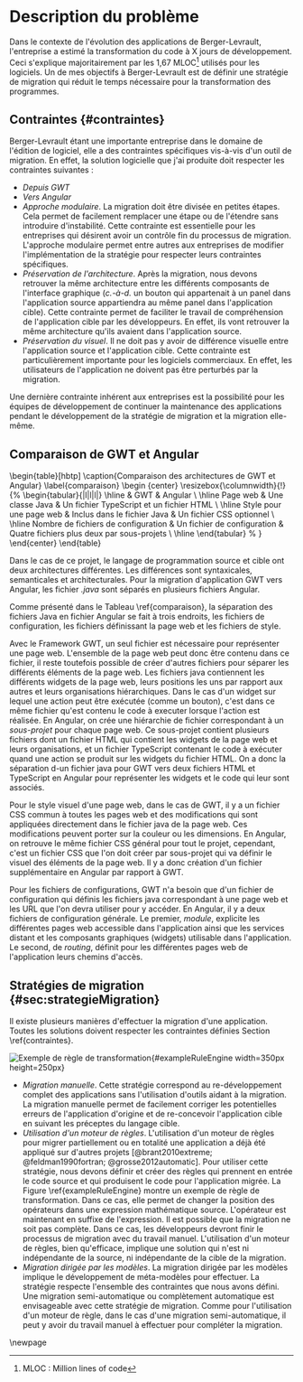 # Description du problème

Dans le contexte de l'évolution des applications de Berger-Levrault,
    l'entreprise a estimé la transformation du code à X jours de développement.
Ceci s'explique majoritairement par les 1,67 MLOC[^mloc] utilisés pour les logiciels.
Un de mes objectifs à Berger-Levrault est de définir une stratégie de migration
    qui réduit le temps nécessaire pour la transformation des programmes.

[^mloc]: MLOC : Million lines of code

## Contraintes {#contraintes}

Berger-Levrault étant une importante entreprise dans le domaine de l'édition de logiciel,
    elle a des contraintes spécifiques vis-à-vis d'un outil de migration.
En effet, la solution logicielle que j'ai produite doit respecter les contraintes suivantes :

- _Depuis GWT_
- _Vers Angular_
- _Approche modulaire_. La migration doit être divisée en petites étapes. Cela permet de facilement remplacer une étape ou de l'étendre sans introduire d'instabilité. Cette contrainte est essentielle pour les entreprises qui désirent avoir un contrôle fin du processus de migration. L'approche modulaire permet entre autres aux entreprises de modifier l'implémentation de la stratégie pour respecter leurs contraintes spécifiques.
- _Préservation de l'architecture_. Après la migration, nous devons retrouver la même architecture entre les différents composants de l'interface graphique (_c.-à-d._ un bouton qui appartenait à un panel dans l'application source appartiendra au même panel dans l'application cible). Cette contrainte permet de faciliter le travail de compréhension de l'application cible par les développeurs. En effet, ils vont retrouver la même architecture qu'ils avaient dans l'application source.
- _Préservation du visuel_. Il ne doit pas y avoir de différence visuelle entre l'application source et l'application cible. Cette contrainte est particulièrement importante pour les logiciels commerciaux. En effet, les utilisateurs de l'application ne doivent pas être perturbés par la migration.

Une dernière contrainte inhérent aux entreprises est la possibilité pour les équipes de développement de continuer la maintenance des applications pendant le développement de la stratégie de migration et la migration elle-même.

## Comparaison de GWT et Angular

\begin{table}[hbtp]
    \caption{Comparaison des architectures de GWT et Angular}
    \label{comparaison}
    \begin {center}
    \resizebox{\columnwidth}{!}{%
    \begin{tabular}{|l|l|l|}
        \hline
         & GWT & Angular \\
        \hline
        Page web    & Une classe Java & Un fichier TypeScript et un fichier HTML \\
        \hline
        Style pour une page web & Inclus dans le fichier Java & Un fichier CSS optionnel \\
        \hline
        Nombre de fichiers de configuration & Un fichier de configuration & Quatre fichiers plus deux par sous-projets \\
        \hline
    \end{tabular} %
    }
    \end{center}
\end{table}

Dans le cas de ce projet, le langage de programmation source et cible ont deux architectures différentes.
Les différences sont syntaxicales, semanticales et architecturales.
Pour la migration d'application GWT vers Angular, les fichier _.java_ sont séparés en plusieurs fichiers Angular.

Comme présenté dans le Tableau \ref{comparaison}, la séparation des fichiers Java en fichier
    Angular se fait à trois endroits, les fichiers de configuration, les fichiers définissant la page web et les fichiers de style.

Avec le Framework GWT, un seul fichier est nécessaire pour représenter une page web.
L'ensemble de la page web peut donc être contenu dans ce fichier,
    il reste toutefois possible de créer d'autres fichiers pour séparer les différents éléments de la page web.
Les fichiers java contiennent les différents widgets de la page web, leurs positions les uns par rapport aux autres et leurs organisations hiérarchiques.
Dans le cas d'un widget sur lequel une action peut être exécutée (comme un bouton), c'est dans ce
    même fichier qu'est contenu le code à executer lorsque l'action est réalisée.
En Angular, on crée une hiérarchie de fichier correspondant à un _sous-projet_ pour chaque page web.
Ce sous-projet contient plusieurs fichiers dont un fichier HTML qui contient les widgets de la page web et leurs organisations, et un fichier TypeScript contenant le code à exécuter quand une action se produit sur les widgets du fichier HTML.
On a donc la séparation d-un fichier java pour GWT vers deux fichiers HTML et TypeScript en Angular pour représenter les widgets et le code qui leur sont associés.

Pour le style visuel d'une page web, dans le cas de GWT, il y a un fichier CSS commun à toutes les pages web et des modifications qui sont appliquées directement dans le fichier java de la page web.
Ces modifications peuvent porter sur la couleur ou les dimensions.
En Angular, on retrouve le même fichier CSS général pour tout le projet,
    cependant, c'est un fichier CSS que l'on doit créer par sous-projet qui va définir le visuel des éléments de la page web.
Il y a donc création d'un fichier supplémentaire en Angular par rapport à GWT.

Pour les fichiers de configurations, GWT n'a besoin que d'un fichier de configuration qui définis
    les fichiers java correspondant à une page web et les URL que l'on devra utiliser pour y accéder.
En Angular, il y a deux fichiers de configuration générale. Le premier, _module_, explicite les différentes pages web accessible dans l'application ainsi que les services distant et les composants graphiques (widgets) utilisable dans l'application. Le second, de _routing_, définit pour les différentes pages web de l'application leurs chemins d'accès.

## Stratégies de migration {#sec:strategieMigration}

Il existe plusieurs manières d'effectuer la migration d'une application.
Toutes les solutions doivent respecter les contraintes définies
    Section \ref{contraintes}.

![Exemple de règle de transformation](figures/exampleRuleEngine.png){#exampleRuleEngine width=350px height=250px}

- _Migration manuelle_. Cette stratégie correspond au re-développement complet des applications sans l'utilisation d'outils aidant à la migration. La migration manuelle permet de facilement corriger les potentielles erreurs de l'application d'origine et de re-concevoir l'application cible en suivant les préceptes du langage cible.  
- _Utilisation d'un moteur de règles_. L'utilisation d'un moteur de règles pour migrer partiellement ou en totalité une application a déjà été appliqué sur d'autres projets [@brant2010extreme; @feldman1990fortran; @grosse2012automatic]. Pour utiliser cette stratégie, nous devons définir et créer des règles qui prennent en entrée le code source et qui produisent le code pour l'application migrée. La Figure \ref{exampleRuleEngine} montre un exemple de règle de transformation. Dans ce cas, elle permet de changer la position des opérateurs dans une expression mathématique source. L'opérateur est maintenant en suffixe de l'expression. Il est possible que la migration ne soit pas complète. Dans ce cas, les développeurs devront finir le processus de migration avec du travail manuel. L'utilisation d'un moteur de règles, bien qu'efficace, implique une solution qui n'est ni indépendante de la source, ni indépendante de la cible de la migration.
- _Migration dirigée par les modèles_. La migration dirigée par les modèles implique le développement de méta-modèles pour effectuer. La stratégie respecte l'ensemble des contraintes que nous avons défini. Une migration semi-automatique ou complètement automatique est envisageable avec cette stratégie de migration. Comme pour l'utilisation d'un moteur de règle, dans le cas d'une migration semi-automatique, il peut y avoir du travail manuel à effectuer pour compléter la migration.

\newpage